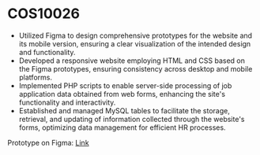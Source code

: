 # COS10026
- Utilized Figma to design comprehensive prototypes for the website and its mobile version, ensuring a clear visualization of the intended design and functionality.
- Developed a responsive website employing HTML and CSS based on the Figma prototypes, ensuring consistency across desktop and mobile platforms.
- Implemented PHP scripts to enable server-side processing of job application data obtained from web forms, enhancing the site's functionality and interactivity.
- Established and managed MySQL tables to facilitate the storage, retrieval, and updating of information collected through the website's forms, optimizing data management for efficient HR processes.

Prototype on Figma: [Link](https://www.figma.com/proto/XlBhQRz22LyhFYsXAdA74x/COS10026_Assignment-01?type=design&node-id=1-2&t=SYjtGnIcJkLDgeBD-1&scaling=scale-down&page-id=0%3A1&mode=design)
